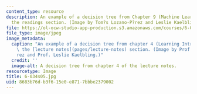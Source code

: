 ```yaml
---
content_type: resource
description: An example of a decision tree from Chapter 9 (Machine Learning I) of
  the readings section. (Image by Tom?s Lozano-P?rez and Leslie Kaelbling.)
file: https://ol-ocw-studio-app-production.s3.amazonaws.com/courses/6-034-artificial-intelligence-spring-2005/8683b76db3f615e0e8717bbbe2379002_6-034s05.jpg
file_type: image/jpeg
image_metadata:
  caption: "An example of a decision tree from chapter 4 (Learning Introduction) of\
    \ the [lecture notes](pages/lecture-notes) section. (Image by Prof. Tom\xE1s Lozano-P\xE9\
    rez and Prof. Leslie Kaelbling.)"
  credit: ''
  image-alt: A decision tree from chapter 4 of the lecture notes.
resourcetype: Image
title: 6-034s05.jpg
uid: 8683b76d-b3f6-15e0-e871-7bbbe2379002
---
```

